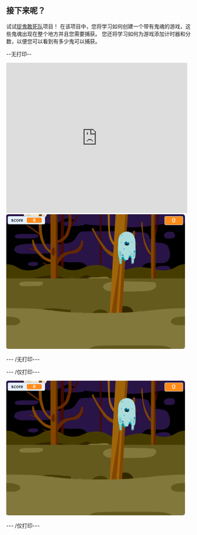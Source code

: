 ## 接下来呢？

试试[捉鬼敢死队](https://projects.raspberrypi.org/en/projects/ghostbusters?utm_source=pathway&utm_medium=whatnext&utm_campaign=projects)项目！ 在该项目中，您将学习如何创建一个带有鬼魂的游戏，这些鬼魂出现在整个地方并且您需要捕获。 您还将学习如何为游戏添加计时器和分数，以便您可以看到有多少鬼可以捕获。

--无打印--

<div class="scratch-preview">
  <iframe allowtransparency="true" width="485" height="402" src="https://scratch.mit.edu/projects/embed/276874679/?autostart=false" frameborder="0" scrolling="no"></iframe>
  <img src="images/ghostbusters-static.png">
</div>

\--- /无打印\---

\--- /仅打印\---

![展示](images/ghostbusters-static.png)

\--- /仅打印\---